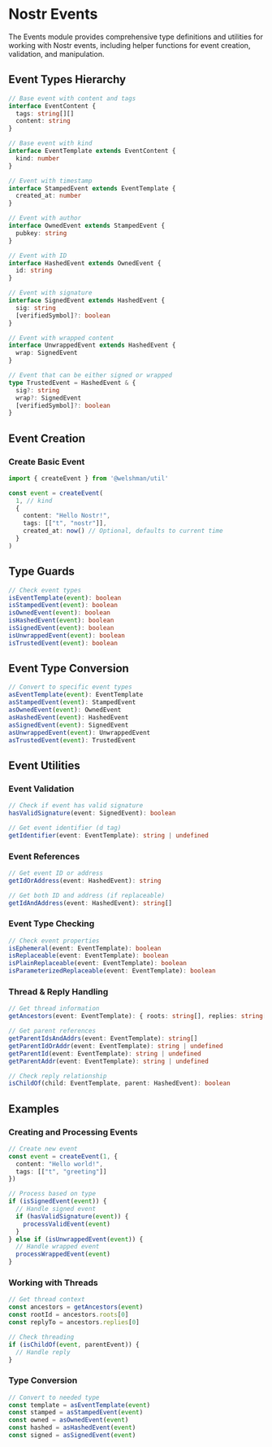 # Nostr Events

The Events module provides comprehensive type definitions and utilities for working with Nostr events, including helper functions for event creation, validation, and manipulation.

## Event Types Hierarchy

```typescript
// Base event with content and tags
interface EventContent {
  tags: string[][]
  content: string
}

// Base event with kind
interface EventTemplate extends EventContent {
  kind: number
}

// Event with timestamp
interface StampedEvent extends EventTemplate {
  created_at: number
}

// Event with author
interface OwnedEvent extends StampedEvent {
  pubkey: string
}

// Event with ID
interface HashedEvent extends OwnedEvent {
  id: string
}

// Event with signature
interface SignedEvent extends HashedEvent {
  sig: string
  [verifiedSymbol]?: boolean
}

// Event with wrapped content
interface UnwrappedEvent extends HashedEvent {
  wrap: SignedEvent
}

// Event that can be either signed or wrapped
type TrustedEvent = HashedEvent & {
  sig?: string
  wrap?: SignedEvent
  [verifiedSymbol]?: boolean
}
```

## Event Creation

### Create Basic Event
```typescript
import { createEvent } from '@welshman/util'

const event = createEvent(
  1, // kind
  {
    content: "Hello Nostr!",
    tags: [["t", "nostr"]],
    created_at: now() // Optional, defaults to current time
  }
)
```

## Type Guards

```typescript
// Check event types
isEventTemplate(event): boolean
isStampedEvent(event): boolean
isOwnedEvent(event): boolean
isHashedEvent(event): boolean
isSignedEvent(event): boolean
isUnwrappedEvent(event): boolean
isTrustedEvent(event): boolean
```

## Event Type Conversion

```typescript
// Convert to specific event types
asEventTemplate(event): EventTemplate
asStampedEvent(event): StampedEvent
asOwnedEvent(event): OwnedEvent
asHashedEvent(event): HashedEvent
asSignedEvent(event): SignedEvent
asUnwrappedEvent(event): UnwrappedEvent
asTrustedEvent(event): TrustedEvent
```

## Event Utilities

### Event Validation
```typescript
// Check if event has valid signature
hasValidSignature(event: SignedEvent): boolean

// Get event identifier (d tag)
getIdentifier(event: EventTemplate): string | undefined
```

### Event References
```typescript
// Get event ID or address
getIdOrAddress(event: HashedEvent): string

// Get both ID and address (if replaceable)
getIdAndAddress(event: HashedEvent): string[]
```

### Event Type Checking
```typescript
// Check event properties
isEphemeral(event: EventTemplate): boolean
isReplaceable(event: EventTemplate): boolean
isPlainReplaceable(event: EventTemplate): boolean
isParameterizedReplaceable(event: EventTemplate): boolean
```

### Thread & Reply Handling
```typescript
// Get thread information
getAncestors(event: EventTemplate): { roots: string[], replies: string[] }

// Get parent references
getParentIdsAndAddrs(event: EventTemplate): string[]
getParentIdOrAddr(event: EventTemplate): string | undefined
getParentId(event: EventTemplate): string | undefined
getParentAddr(event: EventTemplate): string | undefined

// Check reply relationship
isChildOf(child: EventTemplate, parent: HashedEvent): boolean
```

## Examples

### Creating and Processing Events

```typescript
// Create new event
const event = createEvent(1, {
  content: "Hello world!",
  tags: [["t", "greeting"]]
})

// Process based on type
if (isSignedEvent(event)) {
  // Handle signed event
  if (hasValidSignature(event)) {
    processValidEvent(event)
  }
} else if (isUnwrappedEvent(event)) {
  // Handle wrapped event
  processWrappedEvent(event)
}
```

### Working with Threads

```typescript
// Get thread context
const ancestors = getAncestors(event)
const rootId = ancestors.roots[0]
const replyTo = ancestors.replies[0]

// Check threading
if (isChildOf(event, parentEvent)) {
  // Handle reply
}
```

### Type Conversion

```typescript
// Convert to needed type
const template = asEventTemplate(event)
const stamped = asStampedEvent(event)
const owned = asOwnedEvent(event)
const hashed = asHashedEvent(event)
const signed = asSignedEvent(event)
```
